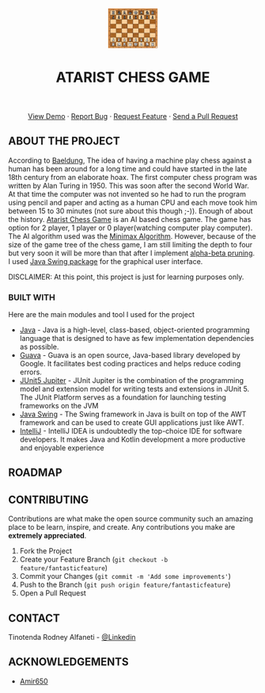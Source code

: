 <!-- PROJECT LOGO -->
<br />
<p align="center">
  <a href="https://github.com/tinotenda-alfaneti/stock-prices-predictor/">
    <img src="./gameImage.jpg" alt="Logo" width="100" height="80">
  </a>

  <h1 align="center">ATARIST CHESS GAME</h1>

  <p align="center"> 
    <br />
    <br />
    <a href="https://github.com/tinotenda-alfaneti/chess-game/blob/main/Screenshot%20(2).png">View Demo</a>
    ·
    <a href="https://github.com/tinotenda-alfaneti/chess-game/issues/new">Report Bug</a>
    ·
    <a href="https://github.com/tinotenda-alfaneti/chess-game/issues">Request Feature</a>
    ·
    <a href="https://github.com/tinotenda-alfaneti/chess-game/pulls">Send a Pull Request</a>
  </p>
</p>

<!-- ABOUT THE PROJECT -->
## ABOUT THE PROJECT

According to [Baeldung](https://www.baeldung.com/cs/ai-chess), The idea of having a machine play chess against a human has been around for a long time and could have started in the late 18th century from an elaborate hoax. 
   The first computer chess program was written by Alan Turing in 1950.
This was soon after the second World War. At that time the computer was not
invented so he had to run the program using pencil and paper and acting as a
human CPU and each move took him between 15 to 30 minutes (not sure about this though ;-)). Enough of about the history. [Atarist Chess Game](https://github.com/tinotenda-alfaneti/chess-game) is an AI based chess game. The game has 
option for 2 player, 1 player or 0 player(watching computer play computer). The AI algorithm used was the [Minimax Algorithm](https://en.wikipedia.org/wiki/Minimax). However, because of the size of the game tree of the chess game, 
I am still limiting the depth to four but very soon it will be more than that after I implement [alpha-beta pruning](https://en.wikipedia.org/wiki/Alpha%E2%80%93beta_pruning). I used [Java Swing package](https://www.javatpoint.com/java-swing) for the graphical user interface. 


DISCLAIMER: At this point, this project is just for learning purposes only.

### BUILT WITH
Here are the main modules and tool I used for the project
* [Java](https://www.java.com/en/) - Java is a high-level, class-based, object-oriented programming language that is designed to have as few implementation dependencies as possible.
* [Guava](https://github.com/google/guava) - Guava is an open source, Java-based library developed by Google. It facilitates best coding practices and helps reduce coding errors.
* [JUnit5 Jupiter](https://junit.org/junit5/docs/current/user-guide/) - JUnit Jupiter is the combination of the programming model and extension model for writing tests and extensions in JUnit 5. The JUnit Platform serves as a foundation for launching testing frameworks on the JVM
* [Java Swing](https://en.wikipedia.org/wiki/Swing_(Java)) - The Swing framework in Java is built on top of the AWT framework and can be used to create GUI applications just like AWT.
* [IntelliJ](https://www.jetbrains.com/idea/) - IntelliJ IDEA is undoubtedly the top-choice IDE for software developers. It makes Java and Kotlin development a more productive and enjoyable experience




<!-- ROADMAP -->
## ROADMAP



<!-- CONTRIBUTING -->
## CONTRIBUTING

Contributions are what make the open source community such an amazing place to be learn, inspire, and create. Any contributions you make are **extremely appreciated**.

1. Fork the Project
2. Create your Feature Branch (`git checkout -b feature/fantasticfeature`)
3. Commit your Changes (`git commit -m 'Add some improvements'`)
4. Push to the Branch (`git push origin feature/fantasticfeature`)
5. Open a Pull Request



<!-- CONTACT -->
## CONTACT

Tinotenda Rodney Alfaneti - [@Linkedin](https://www.linkedin.com/in/tinotenda-rodney-alfaneti/)



<!-- ACKNOWLEDGEMENTS -->
## ACKNOWLEDGEMENTS
* [Amir650](https://github.com/amir650)





<!-- MARKDOWN LINKS & IMAGES -->
<!-- https://www.markdownguide.org/basic-syntax/#reference-style-links -->
[forks-shield]: https://img.shields.io/github/forks/roshanlam/ReadMeTemplate?style=for-the-badge
[forks-url]: https://github.com/roshanlam/ReadMeTemplate/network/members
[stars-shield]: https://img.shields.io/github/stars/roshanlam/ReadMeTemplate?style=for-the-badge
[stars-url]: https://github.com/roshanlam/ReadMeTemplate/stargazers
[issues-shield]: https://img.shields.io/github/issues/roshanlam/ReadMeTemplate?style=for-the-badge
[issues-url]: https://github.com/roshanlam/ReadMeTemplate/issues
[linkedin-shield]: https://img.shields.io/badge/-LinkedIn-black.svg?style=flat-square&logo=linkedin&colorB=555
[linkedin-url]: https://linkedin.com/in/roshan-lamichhane 


